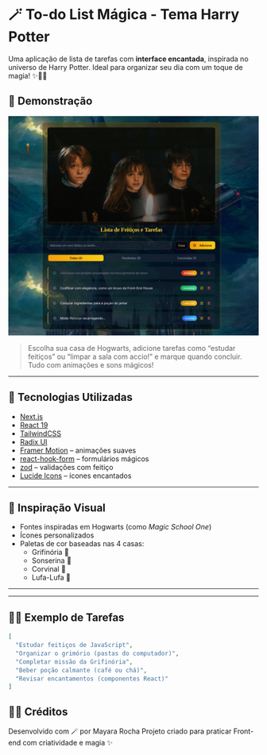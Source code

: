 # 🪄 To-do List Mágica - Tema Harry Potter

Uma aplicação de lista de tarefas com **interface encantada**, inspirada no universo de Harry Potter. Ideal para organizar seu dia com um toque de magia! ✨🧙‍♀️

## 🔮 Demonstração

![preview](./public/layouttodolist.png)

> Escolha sua casa de Hogwarts, adicione tarefas como “estudar feitiços” ou “limpar a sala com accio!” e marque quando concluir. Tudo com animações e sons mágicos!

---

## 🚀 Tecnologias Utilizadas

- [Next.js](https://nextjs.org/)
- [React 19](https://reactjs.org/)
- [TailwindCSS](https://tailwindcss.com/)
- [Radix UI](https://www.radix-ui.com/)
- [Framer Motion](https://www.framer.com/motion/) – animações suaves
- [react-hook-form](https://react-hook-form.com/) – formulários mágicos
- [zod](https://github.com/colinhacks/zod) – validações com feitiço
- [Lucide Icons](https://lucide.dev/) – ícones encantados


---


## 🎨 Inspiração Visual

- Fontes inspiradas em Hogwarts (como *Magic School One*)
- Ícones personalizados 
- Paletas de cor baseadas nas 4 casas:  
  - Grifinória 🦁  
  - Sonserina 🐍  
  - Corvinal 🦅  
  - Lufa-Lufa 🦡

---


---

## 🧙‍♀️ Exemplo de Tarefas

```json
[
  "Estudar feitiços de JavaScript",
  "Organizar o grimório (pastas do computador)",
  "Completar missão da Grifinória",
  "Beber poção calmante (café ou chá)",
  "Revisar encantamentos (componentes React)"
]
```


## 🧙‍♀️ Créditos

Desenvolvido com 🪄 por Mayara Rocha
Projeto criado para praticar Front-end com criatividade e magia ✨